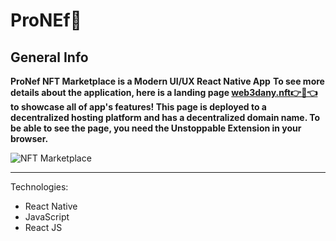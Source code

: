 # ProNEf🍿

## General Info
**ProNef NFT Marketplace is a Modern UI/UX React Native App**
**To see more details about the application, here is a landing page <a href="web3dany.nft" target="_blank" >web3dany.nft👉🎯👈</a> to showcase all of app's features!
This page is deployed to a decentralized hosting platform and has a decentralized domain name.
To be able to see the page, you need the Unstoppable Extension in your browser.**

![NFT Marketplace](https://i.ibb.co/X5kYdvB/image.png)
***

Technologies:
- React Native
- JavaScript
- React JS

